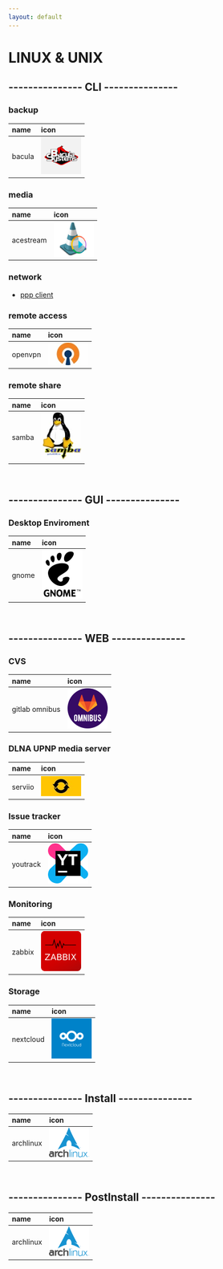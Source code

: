 ```yaml
---
layout: default
---
```


LINUX & UNIX
==

## --------------- CLI ---------------

### backup
| name          | icon              |
|:--------------|:------------------|
|  bacula       | [![alt text](/gh-images/bacula.png)](https://github.com/sanekmihailow/My_guide_instructions/tree/master-origin/CLI/backup/bacula/) |

### media

| name          | icon              |
|:--------------|:------------------|
|  acestream    | [![alt text](/gh-images/acestream.png)](https://github.com/sanekmihailow/My_guide_instructions/tree/master-origin/CLI/media/acestream/) |

### network

- [ppp client](https://github.com/sanekmihailow/My_guide_instructions/tree/master-origin/CLI/network/ppp)

### remote access

| name          | icon              |
|:--------------|:------------------|
|  openvpn      | [![alt text](/gh-images/openvpn.jpg)](https://github.com/sanekmihailow/My_guide_instructions/tree/master-origin/CLI/remote_access/) |

### remote share

| name          | icon              |
|:--------------|:------------------|
|  samba    | [![alt text](/gh-images/samba.jpg)](https://github.com/sanekmihailow/My_guide_instructions/tree/master-origin/CLI/remote_share/) |

```


```

## --------------- GUI ---------------

### Desktop Enviroment

| name          | icon              |
|:--------------|:------------------|
|  gnome    | [![alt text](/gh-images/Gnome.png)](https://github.com/sanekmihailow/My_guide_instructions/tree/master-origin/GUI/DE/Gnome/gnome_exetensions) |

```


```

## --------------- WEB ---------------

### CVS

| name          | icon              |
|:--------------|:------------------|
|  gitlab omnibus    | [![alt text](/gh-images/gitlab_omnibus_logo.png)](https://github.com/sanekmihailow/My_guide_instructions/tree/master-origin/WEB/CVS/gitlab/gitlab-ce%20-omnibus/) |

### DLNA UPNP media server

| name          | icon              |
|:--------------|:------------------|
|  serviio   | [![alt text](/gh-images/serviio.jpg)](https://github.com/sanekmihailow/My_guide_instructions/tree/master-origin/WEB/DLNA_UPNP/serviio/) |

### Issue tracker

| name          | icon              |
|:--------------|:------------------|
|  youtrack    | [![alt text](/gh-images/youtrack.png)](https://github.com/sanekmihailow/My_guide_instructions/tree/master-origin/WEB/Issue%20Tracker/youtrack%20standalone/) |

### Monitoring

| name          | icon              |
|:--------------|:------------------|
|  zabbix   | [![alt text](/gh-images/zabbix.png)](https://github.com/sanekmihailow/My_guide_instructions/tree/master-origin/WEB/MONITORING/zabbix/) |

### Storage

| name          | icon              |
|:--------------|:------------------|
|  nextcloud   | [![alt text](/gh-images/nextcloud.png)](https://github.com/sanekmihailow/My_guide_instructions/tree/master-origin/WEB/storage/nextcloud/install/ubuntu/) |

```


```

## --------------- Install ---------------

| name          | icon              |
|:--------------|:------------------|
|  archlinux    | [![alt text](/gh-images/archlinux.png)](https://github.com/sanekmihailow/My_guide_instructions/blob/master-origin/installations/distributions/arch.md) |

```


```

## --------------- PostInstall ---------------

| name          | icon              |
|:--------------|:------------------|
|  archlinux    | [![alt text](/gh-images/archlinux.png)](https://github.com/sanekmihailow/My_guide_instructions/blob/master-origin/postinstallations/distributions/archlinux.md) |
